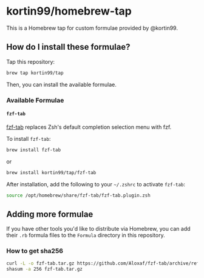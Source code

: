 # kortin99/homebrew-tap

This is a Homebrew tap for custom formulae provided by @kortin99.

## How do I install these formulae?

Tap this repository:

```bash
brew tap kortin99/tap
```

Then, you can install the available formulae.

### Available Formulae

#### `fzf-tab`

[fzf-tab](https://github.com/Aloxaf/fzf-tab) replaces Zsh's default completion selection menu with fzf.

To install `fzf-tab`:

```bash
brew install fzf-tab
```
or
```bash
brew install kortin99/tap/fzf-tab
```

After installation, add the following to your `~/.zshrc` to activate `fzf-tab`:

```zsh
source /opt/homebrew/share/fzf-tab/fzf-tab.plugin.zsh
```

## Adding more formulae

If you have other tools you'd like to distribute via Homebrew, you can add their `.rb` formula files to the `Formula` directory in this repository.

### How to get sha256
```bash
curl -L -o fzf-tab.tar.gz https://github.com/Aloxaf/fzf-tab/archive/refs/tags/v1.2.0.tar.gz
shasum -a 256 fzf-tab.tar.gz
```

